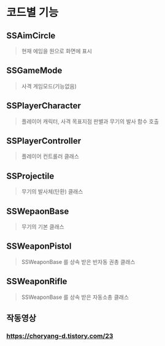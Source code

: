 # 코드별 기능

## SSAimCircle
> 현재 에임을 원으로 화면에 표시 
## SSGameMode
> 사격 게임모드(기능없음)
## SSPlayerCharacter
> 플레이어 캐릭터, 사격 목표지점 판별과 무기의 발사 함수 호출
## SSPlayerController
> 플레이어 컨트롤러 클래스
## SSProjectile
> 무기의 발사체(탄환) 클래스
## SSWepaonBase
> 무기의 기본 클래스
## SSWeaponPistol
> SSWeaponBase 를 상속 받은 반자동 권총 클래스
## SSWeaponRifle
> SSWeaponBase 를 상속 받은 자동소총 클래스

## 작동영상
### https://choryang-d.tistory.com/23
